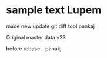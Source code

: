 # sample text Lupem
made new update
git diff tool 
pankaj

Original master data v23

before rebase - panakj

